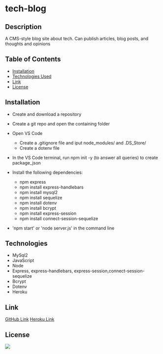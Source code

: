# tech-blog

<!-- [![](https://img.shields.io/badge/javascript-100%25-yellow)]() -->

## Description

A CMS-style blog site about tech. Can publish articles, blog posts, and thoughts and opinions

## Table of Contents

- [Installation](#installation)
- [Technologies Used](#technologies)
- [Link](#Link)
- [License](#license)

## Installation

- Create and download a repository

- Create a git repo and open the containing folder

- Open VS Code

  - Create a .gitignore file and iput node_modules/ and .DS_Store/
  - Create a dotenv file

- In the VS Code terminal, run npm init -y (to answer all queries) to create package_json

- Install the following dependencies:

  - npm express
  - npm install express-handlebars
  - npm install mysql2
  - npm install sequelize
  - npm install dotenv
  - npm install bcrypt
  - npm install express-session
  - npm install connect-session-sequelize

- 'npm start' or 'node server.js' in the command line

## Technologies

- MySql2
- JavaScript
- Node
- Express, express-handlebars, express-session,connect-session-sequelize
- Bcrypt
- Dotenv
- Heroku

## Link

[GitHub Link](https://github.com/10-kp/eCommerceBackEnd)
[Heroku Link]()

## License

[![](https://img.shields.io/npm/l/inquirer)]()
